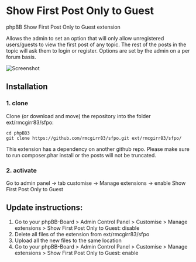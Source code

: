 Show First Post Only to Guest
===============

phpBB Show First Post Only to Guest extension

Allows the admin to set an option that will only allow unregistered users/guests to view the first post of any topic. The rest of the posts in the topic will ask them to login or register.  Options are set by the admin on a per forum basis.

![Screenshot](viewtopic.jpg)

## Installation

### 1. clone
Clone (or download and move) the repository into the folder ext/rmcgirr83/sfpo:

```
cd phpBB3
git clone https://github.com/rmcgirr83/sfpo.git ext/rmcgirr83/sfpo/
```

This extension has a dependency on another github repo.  Please make sure to run composer.phar install or the posts will not be truncated.

### 2. activate
Go to admin panel -> tab customise -> Manage extensions -> enable Show First Post Only to Guest


## Update instructions:
1. Go to your phpBB-Board > Admin Control Panel > Customise > Manage extensions > Show First Post Only to Guest: disable
2. Delete all files of the extension from ext/rmcgirr83/sfpo
3. Upload all the new files to the same location
4. Go to your phpBB-Board > Admin Control Panel > Customise > Manage extensions > Show First Post Only to Guest: enable
